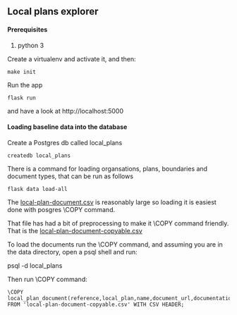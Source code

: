 ## Local plans explorer


#### Prerequisites

1. python 3

Create a virtualenv and activate it, and then:

    make init

Run the app

    flask run

and have a look at http://localhost:5000


#### Loading baseline data into the database

Create a Postgres db called local_plans

    createdb local_plans

There is a command for loading organsations, plans, boundaries and document types, that can be run as follows

    flask data load-all

The [local-plan-document.csv](data/local-plan-document.csv) is reasonably large so loading it is easiest done with posgres \COPY command.

That file has had a bit of preprocessing to make it \COPY command friendly. That is the [local-plan-document-copyable.csv](data/local-plan-document-copyable.csv)

To load the documents run the \COPY command, and assuming you are in the data directory, open a psql shell and run:

  psql -d local_plans

Then run \COPY command:

    \COPY local_plan_document(reference,local_plan,name,document_url,documentation_url,document_types,start_date,end_date,description,status) FROM 'local-plan-document-copyable.csv' WITH CSV HEADER;
